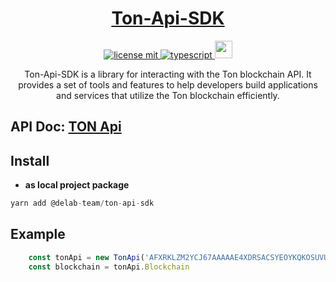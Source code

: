 <h1 align="center">
  <a href="https://github.com/delab-team/ton-api-sdk">
    Ton-Api-SDK
  </a>
</h1>

<p align="center">
  <a href="LICENSE">
    <img src="https://camo.githubusercontent.com/75c3e724ce69f6c3d1e997e9066547e00cb9000aaf566eadc8a52ab76c7d07f8/68747470733a2f2f696d672e736869656c64732e696f2f6769746875622f6c6963656e73652f64656c61622d7465616d2f636f6e6e6563743f7374796c653d666f722d7468652d6261646765" alt="license mit" />
  </a>
  <a href="TYPESCRIPT">
    <img src="https://img.shields.io/badge/TypeScript-007ACC?style=for-the-badge&logo=typescript&logoColor=white" alt="typescript" />
  </a>
  <a href="NPM">
    <img src="https://img.shields.io/npm/v/@delab-team/ton-api-sdk" height="28px" />
  </a>
</p>

<p align="center">
  Ton-Api-SDK is a library for interacting with the Ton blockchain API. It provides a set of tools and features to help developers build applications and services that utilize the Ton blockchain efficiently.
</p>

## API Doc: <a href="https://docs.tonconsole.com/tonapi/api-v2">TON Api</a>

## Install

-   **as local project package**

```jsx
yarn add @delab-team/ton-api-sdk
```

## Example

```jsx
    const tonApi = new TonApi('AFXRKLZM2YCJ67AAAAAE4XDRSACSYEOYKQKOSUVUKMXNMP2AKUTWJ2UVBPTTQZWRGZMLALY', 'mainnet');
    const blockchain = tonApi.Blockchain
```
